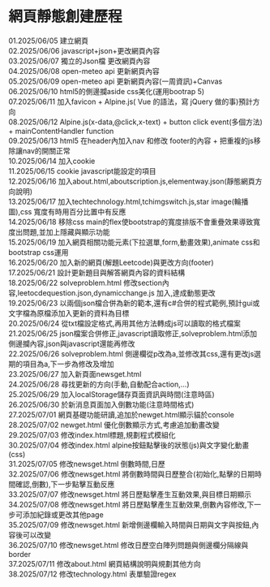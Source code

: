 # 網頁靜態創建歷程
  01.2025/06/05  建立網頁  
  02.2025/06/06  javascript+json+更改網頁內容  
  03.2025/06/07  獨立的Json檔 更改網頁內容  
  04.2025/06/08  open-meteo api 更新網頁內容  
  05.2025/06/09  open-meteo api 更新網頁內容(一周資訊)+Canvas  
  06.2025/06/10  html5的側邊攔aside css美化(運用bootrap 5)  
  07.2025/06/11  加入favicon + Alpine.js( Vue 的語法，寫 jQuery 做的事)預計方向  
  08.2025/06/12  Alpine.js(x-data,@click,x-text) + button click event(多個方法) +  mainContentHandler function  
  09.2025/06/13  html5 在header內加入nav 和修改 footer的內容 + 把重複的js移除讓nav的開關正常  
  10.2025/06/14  加入cookie  
  11.2025/06/15  cookie javascript能設定的項目  
  12.2025/06/16  加入about.html,aboutscription.js,elementway.json(靜態網頁方向說明)  
  13.2025/06/17  加入techtechnology.html,tchimgswitch.js,star image(輪播圖),css 寬度有時用百分比置中有反應  
  14.2025/06/18  移除css main的flex使bootstrap的寬度排版不會重疊效果導致寬度出問題,並加上隱藏與顯示功能  
  15.2025/06/19  加入網頁相關功能元素(下拉選單,form,動畫效果),animate css和bootstrap css運用  
  16.2025/06/20  加入新的網頁(解題Leetcode)與更改方向(footer)  
  17.2025/06/21  設計更新題目與解答網頁內容的資料結構  
  18.2025/06/22  solveproblem.html 修改section內容,leetocdequestion.json,dynamicchange.js 加入,達成動態更改  
  19.2025/06/23  以兩個json檔合併為新的範本,還有c#合併的程式範例,預計gui或文字檔為原檔添加入更新的資料為目標  
  20.2025/06/24  從txt檔設定格式,再用其他方法轉成js可以讀取的格式檔案  
  21.2025/06/25  json檔案合併修正,javascript讀取修正,solveproblem.html添加側邊攔內容,json與javascript還能再修改  
  22.2025/06/26  solveproblem.html 側邊欄從p改為a,並修改其css,還有更改js選期的項目為a,下一步為修改及增加  
  23.2025/06/27  加入新頁面newsget.html  
  24.2025/06/28  尋找更新的方向(手動,自動配合action,...)  
  25.2025/06/29  加入localStorage儲存頁面資訊與時間(注意時區)  
  26.2025/06/30  於新消息頁面加入倒數功能(注意時間格式)  
  27.2025/07/01  網頁基礎功能研讀,追加於newget.html顯示貓於console  
  28.2025/07/02  newget.html 優化倒數顯示方式,考慮追加動畫改變  
  29.2025/07/03  修改index.html標題,規劃程式模組化  
  30.2025/07/04  修改index.html alpine按鈕點擊後的狀態(js)與文字變化動畫(css)  
  31.2025/07/05  修改newsget.html 倒數時間,日歷  
  32.2025/07/06  修改newsget.html 將倒數時間與日歷整合(初始化,點擊的日期時間確認,倒數),下一步點擊互動反應  
  33.2025/07/07  修改newsget.html 將日歷點擊產生互動效果,與目標日期顯示  
  34.2025/07/08  修改newsget.html 將日歷點擊產生互動效果,倒數內容修改,下一步可添加紀錄或更改其他page  
  35.2025/07/09  修改newsget.html 新增側邊欄輸入時間與日期與文字與按鈕,內容後可以改變  
  36.2025/07/10  修改newsget.html 修改日歷空白陣列問題與側邊欄分隔線與border  
  37.2025/07/11  修改about.html 網頁結構說明與規劃其他方向  
  38.2025/07/12  修改technology.html 表單驗證regex  
  
  
  
  
